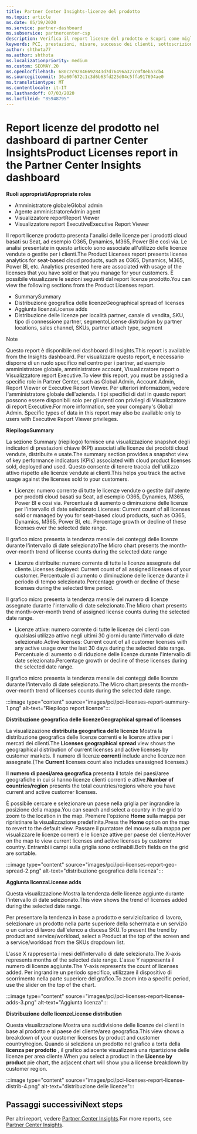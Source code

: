 ```yaml
---
title: Partner Center Insights-licenze del prodotto
ms.topic: article
ms.date: 05/19/2020
ms.service: partner-dashboard
ms.subservice: partnercenter-csp
description: Verifica il report licenze del prodotto e Scopri come migliorare i prodotti cloud con licenza (o basata su postazione) che Vendi o Gestisci per i tuoi clienti.
keywords: PCI, prestazioni, misure, successo dei clienti, sottoscrizioni cloud, analisi, report
author: shthota77
ms.author: shthota
ms.localizationpriority: medium
ms.custom: SEOMAY.20
ms.openlocfilehash: 680c2c92846692843d7d76496a327c0f8eba3cb4
ms.sourcegitcommit: 36a60f672c1c3d6b63fd225d04c5ffa917694ae0
ms.translationtype: MT
ms.contentlocale: it-IT
ms.lasthandoff: 07/03/2020
ms.locfileid: "85948795"
---
```

# <a name="product-licenses-report-in-the-partner-center-insights-dashboard"></a><span data-ttu-id="741f5-104">Report licenze del prodotto nel dashboard di partner Center Insights</span><span class="sxs-lookup"><span data-stu-id="741f5-104">Product Licenses report in the Partner Center Insights dashboard</span></span>

<span data-ttu-id="741f5-105">**Ruoli appropriati**</span><span class="sxs-lookup"><span data-stu-id="741f5-105">**Appropriate roles**</span></span>
- <span data-ttu-id="741f5-106">Amministratore globale</span><span class="sxs-lookup"><span data-stu-id="741f5-106">Global admin</span></span>
- <span data-ttu-id="741f5-107">Agente amministratore</span><span class="sxs-lookup"><span data-stu-id="741f5-107">Admin agent</span></span>
- <span data-ttu-id="741f5-108">Visualizzatore report</span><span class="sxs-lookup"><span data-stu-id="741f5-108">Report Viewer</span></span>
- <span data-ttu-id="741f5-109">Visualizzatore report Executive</span><span class="sxs-lookup"><span data-stu-id="741f5-109">Executive Report Viewer</span></span>

<span data-ttu-id="741f5-110">Il report licenze prodotto presenta l'analisi delle licenze per i prodotti cloud basati su Seat, ad esempio O365, Dynamics, M365, Power BI e così via. Le analisi presentate in questo articolo sono associate all'utilizzo delle licenze vendute o gestite per i clienti.</span><span class="sxs-lookup"><span data-stu-id="741f5-110">The Product Licenses report presents license analytics for seat-based cloud products, such as O365, Dynamics, M365, Power BI, etc. Analytics presented here are associated with usage of the licenses that you have sold or that you manage for your customers.</span></span> <span data-ttu-id="741f5-111">È possibile visualizzare le sezioni seguenti dal report licenze prodotto.</span><span class="sxs-lookup"><span data-stu-id="741f5-111">You can view the following sections from the Product Licenses report.</span></span>

- <span data-ttu-id="741f5-112">Summary</span><span class="sxs-lookup"><span data-stu-id="741f5-112">Summary</span></span>
- <span data-ttu-id="741f5-113">Distribuzione geografica delle licenze</span><span class="sxs-lookup"><span data-stu-id="741f5-113">Geographical spread of licenses</span></span>
- <span data-ttu-id="741f5-114">Aggiunta licenza</span><span class="sxs-lookup"><span data-stu-id="741f5-114">License adds</span></span>
- <span data-ttu-id="741f5-115">Distribuzione delle licenze per località partner, canale di vendita, SKU, tipo di connessione partner, segmento</span><span class="sxs-lookup"><span data-stu-id="741f5-115">License distribution by partner locations, sales channel, SKUs, partner attach type, segment</span></span>

 > [!NOTE]
 > <span data-ttu-id="741f5-116">Questo report è disponibile nel dashboard di Insights.</span><span class="sxs-lookup"><span data-stu-id="741f5-116">This report is available from the Insights dashboard.</span></span> <span data-ttu-id="741f5-117">Per visualizzare questo report, è necessario disporre di un ruolo specifico nel centro per i partner, ad esempio amministratore globale, amministratore account, Visualizzatore report o Visualizzatore report Executive.</span><span class="sxs-lookup"><span data-stu-id="741f5-117">To view this report, you must be assigned a specific role in Partner Center, such as Global Admin, Account Admin, Report Viewer or Executive Report Viewer.</span></span> <span data-ttu-id="741f5-118">Per ulteriori informazioni, vedere l'amministratore globale dell'azienda. I tipi specifici di dati in questo report possono essere disponibili solo per gli utenti con privilegi di Visualizzatore di report Executive.</span><span class="sxs-lookup"><span data-stu-id="741f5-118">For more information, see your company's Global Admin. Specific types of data in this report may also be available only to users with Executive Report Viewer privileges.</span></span>

<span data-ttu-id="741f5-119">**Riepilogo**</span><span class="sxs-lookup"><span data-stu-id="741f5-119">**Summary**</span></span>

<span data-ttu-id="741f5-120">La sezione Summary (riepilogo) fornisce una visualizzazione snapshot degli indicatori di prestazioni chiave (KPI) associati alle licenze dei prodotti cloud vendute, distribuite e usate.</span><span class="sxs-lookup"><span data-stu-id="741f5-120">The summary section provides a snapshot view of key performance indicators (KPIs) associated with cloud product licenses sold, deployed and used.</span></span> <span data-ttu-id="741f5-121">Questo consente di tenere traccia dell'utilizzo attivo rispetto alle licenze vendute ai clienti.</span><span class="sxs-lookup"><span data-stu-id="741f5-121">This helps you track the active usage against the licenses sold to your customers.</span></span>

- <span data-ttu-id="741f5-122">Licenze: numero corrente di tutte le licenze vendute o gestite dall'utente per prodotti cloud basati su Seat, ad esempio O365, Dynamics, M365, Power BI e così via. Percentuale di aumento o diminuzione delle licenze per l'intervallo di date selezionato.</span><span class="sxs-lookup"><span data-stu-id="741f5-122">Licenses: Current count of all licenses sold or managed by you for seat-based cloud products, such as O365, Dynamics, M365, Power BI, etc. Percentage growth or decline of these licenses over the selected date range.</span></span>

<span data-ttu-id="741f5-123">Il grafico micro presenta la tendenza mensile dei conteggi delle licenze durante l'intervallo di date selezionato</span><span class="sxs-lookup"><span data-stu-id="741f5-123">The Micro chart presents the month-over-month trend of license counts during the selected date range</span></span>

- <span data-ttu-id="741f5-124">Licenze distribuite: numero corrente di tutte le licenze assegnate del cliente.</span><span class="sxs-lookup"><span data-stu-id="741f5-124">Licenses deployed: Current count of all assigned licenses of your customer.</span></span>
<span data-ttu-id="741f5-125">Percentuale di aumento o diminuzione delle licenze durante il periodo di tempo selezionato.</span><span class="sxs-lookup"><span data-stu-id="741f5-125">Percentage growth or decline of these licenses during the selected time period.</span></span>

<span data-ttu-id="741f5-126">Il grafico micro presenta la tendenza mensile del numero di licenze assegnate durante l'intervallo di date selezionato.</span><span class="sxs-lookup"><span data-stu-id="741f5-126">The Micro chart presents the month-over-month trend of assigned license counts during the selected date range.</span></span>

- <span data-ttu-id="741f5-127">Licenze attive: numero corrente di tutte le licenze dei clienti con qualsiasi utilizzo attivo negli ultimi 30 giorni durante l'intervallo di date selezionato.</span><span class="sxs-lookup"><span data-stu-id="741f5-127">Active licenses: Current count of all customer licenses with any active usage over the last 30 days during the selected date range.</span></span>
<span data-ttu-id="741f5-128">Percentuale di aumento o di riduzione delle licenze durante l'intervallo di date selezionato.</span><span class="sxs-lookup"><span data-stu-id="741f5-128">Percentage growth or decline of these licenses during the selected date range.</span></span>

<span data-ttu-id="741f5-129">Il grafico micro presenta la tendenza mensile dei conteggi delle licenze durante l'intervallo di date selezionato.</span><span class="sxs-lookup"><span data-stu-id="741f5-129">The Micro chart presents the month-over-month trend of licenses counts during the selected date range.</span></span>

:::image type="content" source="images/pci/pci-licenses-report-summary-1.png" alt-text="Riepilogo report licenze":::

<span data-ttu-id="741f5-131">**Distribuzione geografica delle licenze**</span><span class="sxs-lookup"><span data-stu-id="741f5-131">**Geographical spread of licenses**</span></span>

<span data-ttu-id="741f5-132">La visualizzazione **distribuita geografica delle licenze** Mostra la distribuzione geografica delle licenze correnti e le licenze attive per i mercati dei clienti.</span><span class="sxs-lookup"><span data-stu-id="741f5-132">The **Licenses geographical spread** view shows the geographical distribution of current licenses and active licenses by customer markets.</span></span> <span data-ttu-id="741f5-133">Il numero di licenze **correnti** include anche licenze non assegnate.</span><span class="sxs-lookup"><span data-stu-id="741f5-133">(The **Current** licenses count also includes unassigned licenses.)</span></span>

<span data-ttu-id="741f5-134">Il **numero di paesi/area geografica** presenta il totale dei paesi/aree geografiche in cui si hanno licenze clienti correnti e attive.</span><span class="sxs-lookup"><span data-stu-id="741f5-134">**Number of countries/region** presents the total countries/regions where you have current and active customer licenses.</span></span>

<span data-ttu-id="741f5-135">È possibile cercare e selezionare un paese nella griglia per ingrandire la posizione della mappa.</span><span class="sxs-lookup"><span data-stu-id="741f5-135">You can search and select a country in the grid to zoom to the location in the map.</span></span> <span data-ttu-id="741f5-136">Premere l'opzione **Home** sulla mappa per ripristinare la visualizzazione predefinita.</span><span class="sxs-lookup"><span data-stu-id="741f5-136">Press the **Home** option on the map to revert to the default view.</span></span> <span data-ttu-id="741f5-137">Passare il puntatore del mouse sulla mappa per visualizzare le licenze correnti e le licenze attive per paese del cliente.</span><span class="sxs-lookup"><span data-stu-id="741f5-137">Hover on the map to view current licenses and active licenses by customer country.</span></span> <span data-ttu-id="741f5-138">Entrambi i campi sulla griglia sono ordinabili.</span><span class="sxs-lookup"><span data-stu-id="741f5-138">Both fields on the grid are sortable.</span></span>

:::image type="content" source="images/pci/pci-licenses-report-geo-spread-2.png" alt-text="distribuzione geografica della licenza":::

<span data-ttu-id="741f5-140">**Aggiunta licenza**</span><span class="sxs-lookup"><span data-stu-id="741f5-140">**License adds**</span></span>

<span data-ttu-id="741f5-141">Questa visualizzazione Mostra la tendenza delle licenze aggiunte durante l'intervallo di date selezionato.</span><span class="sxs-lookup"><span data-stu-id="741f5-141">This view shows the trend of licenses added during the selected date range.</span></span> 

<span data-ttu-id="741f5-142">Per presentare la tendenza in base a prodotto e servizio/carico di lavoro, selezionare un prodotto nella parte superiore della schermata e un servizio o un carico di lavoro dall'elenco a discesa SKU.</span><span class="sxs-lookup"><span data-stu-id="741f5-142">To present the trend by product and service/workload, select a Product at the top of the screen and a service/workload from the SKUs dropdown list.</span></span>

<span data-ttu-id="741f5-143">L'asse X rappresenta i mesi dell'intervallo di date selezionato.</span><span class="sxs-lookup"><span data-stu-id="741f5-143">The X-axis represents months of the selected date range.</span></span> <span data-ttu-id="741f5-144">L'asse Y rappresenta il numero di licenze aggiunte.</span><span class="sxs-lookup"><span data-stu-id="741f5-144">The Y-axis represents the count of licenses added.</span></span> <span data-ttu-id="741f5-145">Per ingrandire un periodo specifico, utilizzare il dispositivo di scorrimento nella parte superiore del grafico.</span><span class="sxs-lookup"><span data-stu-id="741f5-145">To zoom into a specific period, use the slider on the top of the chart.</span></span>

:::image type="content" source="images/pci/pci-licenses-report-license-adds-3.png" alt-text="Aggiunta licenza":::

<span data-ttu-id="741f5-147">**Distribuzione delle licenze**</span><span class="sxs-lookup"><span data-stu-id="741f5-147">**License distribution**</span></span>

<span data-ttu-id="741f5-148">Questa visualizzazione Mostra una suddivisione delle licenze dei clienti in base al prodotto e al paese del cliente/area geografica.</span><span class="sxs-lookup"><span data-stu-id="741f5-148">This view shows a breakdown of your customer licenses by product and customer country/region.</span></span> <span data-ttu-id="741f5-149">Quando si seleziona un prodotto nel grafico a torta della **licenza per prodotto** , il grafico adiacente visualizzerà una ripartizione delle licenze per area cliente.</span><span class="sxs-lookup"><span data-stu-id="741f5-149">When you select a product in the **License by product** pie chart, the adjacent chart will show you a license breakdown by customer region.</span></span>

:::image type="content" source="images/pci/pci-licenses-report-license-distrib-4.png" alt-text="distribuzione delle licenze":::

## <a name="next-steps"></a><span data-ttu-id="741f5-151">Passaggi successivi</span><span class="sxs-lookup"><span data-stu-id="741f5-151">Next steps</span></span>

<span data-ttu-id="741f5-152">Per altri report, vedere [Partner Center Insights](partner-center-insights.md).</span><span class="sxs-lookup"><span data-stu-id="741f5-152">For more reports, see [Partner Center Insights](partner-center-insights.md).</span></span>
